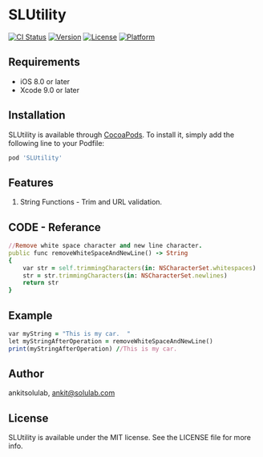 # SLUtility

[![CI Status](https://img.shields.io/travis/ankitsolulab/SLUtility.svg?style=flat)](https://travis-ci.org/ankitsolulab/SLUtility)
[![Version](https://img.shields.io/cocoapods/v/SLUtility.svg?style=flat)](https://cocoapods.org/pods/SLUtility)
[![License](https://img.shields.io/cocoapods/l/SLUtility.svg?style=flat)](https://cocoapods.org/pods/SLUtility)
[![Platform](https://img.shields.io/cocoapods/p/SLUtility.svg?style=flat)](https://cocoapods.org/pods/SLUtility)


## Requirements

-  iOS 8.0 or later
-  Xcode 9.0 or later

## Installation

SLUtility is available through [CocoaPods](https://cocoapods.org). To install
it, simply add the following line to your Podfile:

```ruby
pod 'SLUtility'
```

## Features

1. String Functions -  Trim and URL validation.

## CODE - Referance

````ruby
//Remove white space character and new line character.
public func removeWhiteSpaceAndNewLine() -> String
{
    var str = self.trimmingCharacters(in: NSCharacterSet.whitespaces)
    str = str.trimmingCharacters(in: NSCharacterSet.newlines)
    return str
}
````

## Example

```ruby
var myString = "This is my car.  "
let myStringAfterOperation = removeWhiteSpaceAndNewLine()
print(myStringAfterOperation) //This is my car.

```



## Author

ankitsolulab, ankit@solulab.com

## License

SLUtility is available under the MIT license. See the LICENSE file for more info.
